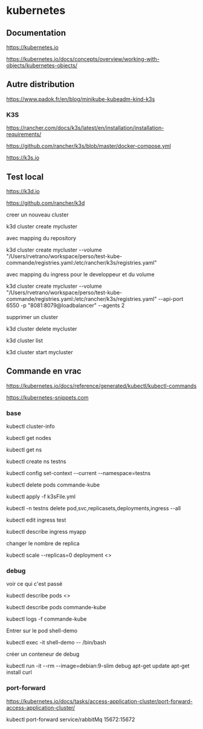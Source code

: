 # kubernetes

## Documentation

https://kubernetes.io

https://kubernetes.io/docs/concepts/overview/working-with-objects/kubernetes-objects/

## Autre distribution

https://www.padok.fr/en/blog/minikube-kubeadm-kind-k3s

### K3S

https://rancher.com/docs/k3s/latest/en/installation/installation-requirements/

https://github.com/rancher/k3s/blob/master/docker-compose.yml

https://k3s.io

## Test local

https://k3d.io

https://github.com/rancher/k3d

creer un nouveau cluster

 k3d cluster create mycluster
 
 avec mapping du repository
 
  k3d cluster create mycluster --volume "/Users/rvetrano/workspace/perso/test-kube-commande/registries.yaml:/etc/rancher/k3s/registries.yaml"

avec mapping du ingress pour le developpeur et du volume

k3d cluster create mycluster --volume "/Users/rvetrano/workspace/perso/test-kube-commande/registries.yaml:/etc/rancher/k3s/registries.yaml" --api-port 6550 -p "8081:8079@loadbalancer" --agents 2


supprimer un cluster

k3d cluster delete mycluster

k3d cluster list

k3d cluster start mycluster

## Commande en vrac

https://kubernetes.io/docs/reference/generated/kubectl/kubectl-commands

https://kubernetes-snippets.com

### base

  kubectl cluster-info
  
  kubectl get nodes
  
  kubectl get ns
  
  kubectl create ns testns
  
  kubectl config set-context --current --namespace=testns
  
  kubectl delete pods commande-kube
  
  kubectl apply -f k3sFile.yml
  
  kubectl -n testns delete pod,svc,replicasets,deployments,ingress --all
  
  kubectl edit ingress test
  
  kubectl describe ingress myapp
  
  changer le nombre de replica
  
  kubectl scale --replicas=0 deployment <<nom du pods>>
  
### debug

voir ce qui c'est passé

kubectl describe pods <<nom du pod>>

kubectl describe pods commande-kube

kubectl logs -f commande-kube

Entrer sur le pod shell-demo

kubectl exec -it shell-demo -- /bin/bash

créer un conteneur de debug

  kubectl run -it --rm --image=debian:9-slim debug
  apt-get update
  apt-get install curl

### port-forward

https://kubernetes.io/docs/tasks/access-application-cluster/port-forward-access-application-cluster/

kubectl port-forward service/rabbitMq 15672:15672
